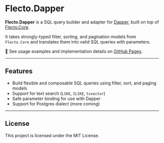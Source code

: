 # Flecto.Dapper

**Flecto.Dapper** is a SQL query builder and adapter for [Dapper](https://github.com/DapperLib/Dapper), built on top of [Flecto.Core](https://www.nuget.org/packages/Flecto.Core).

It takes strongly-typed filter, sorting, and pagination models from `Flecto.Core` and translates them into valid SQL queries with parameters.

🔗 See usage examples and implementation details on [GitHub Pages](https://eveissim.github.io/Flecto).

---

## Features

- Build flexible and composable SQL queries using filter, sort, and paging models
- Support for text search (`LIKE`, `ILIKE`, `tsvector`)
- Safe parameter binding for use with Dapper
- Support for Postgres dialect (more coming)

---

## License

This project is licensed under the MIT License.
